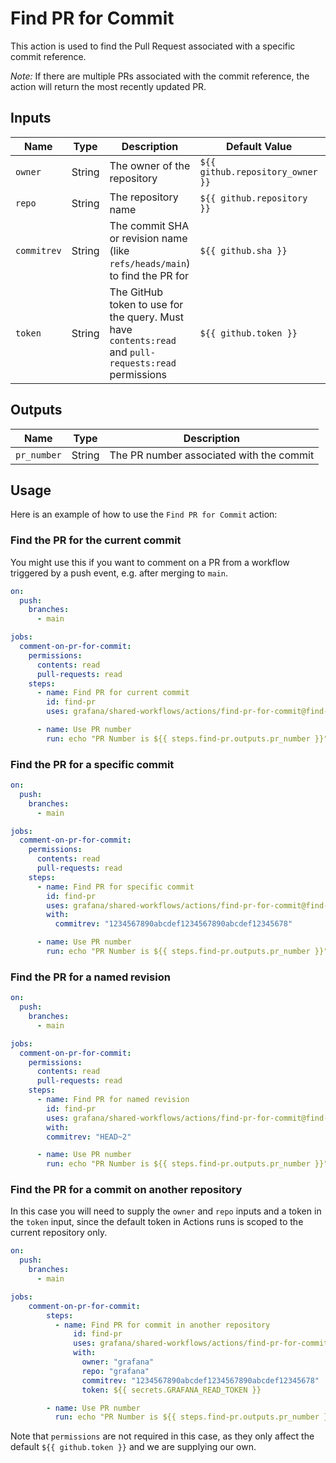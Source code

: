 # Find PR for Commit

This action is used to find the Pull Request associated with a specific commit
reference.

_Note:_ If there are multiple PRs associated with the commit reference, the
action will return the most recently updated PR.

## Inputs

| Name        | Type   | Description                                                                                           | Default Value                    | Required |
| ----------- | ------ | ----------------------------------------------------------------------------------------------------- | -------------------------------- | -------- |
| `owner`     | String | The owner of the repository                                                                           | `${{ github.repository_owner }}` | No       |
| `repo`      | String | The repository name                                                                                   | `${{ github.repository }}`       | No       |
| `commitrev` | String | The commit SHA or revision name (like `refs/heads/main`) to find the PR for                           | `${{ github.sha }}`              | No       |
| `token`     | String | The GitHub token to use for the query. Must have `contents:read` and `pull-requests:read` permissions | `${{ github.token }}`            | No       |

## Outputs

| Name        | Type   | Description                              |
| ----------- | ------ | ---------------------------------------- |
| `pr_number` | String | The PR number associated with the commit |

## Usage

Here is an example of how to use the `Find PR for Commit` action:

### Find the PR for the current commit

You might use this if you want to comment on a PR from a workflow triggered by a
push event, e.g. after merging to `main`.

<!-- x-release-please-start-version -->

```yaml
on:
  push:
    branches:
      - main

jobs:
  comment-on-pr-for-commit:
    permissions:
      contents: read
      pull-requests: read
    steps:
      - name: Find PR for current commit
        id: find-pr
        uses: grafana/shared-workflows/actions/find-pr-for-commit@find-pr-for-commit/v1.0.2

      - name: Use PR number
        run: echo "PR Number is ${{ steps.find-pr.outputs.pr_number }}"
```

### Find the PR for a specific commit

```yaml
on:
  push:
    branches:
      - main

jobs:
  comment-on-pr-for-commit:
    permissions:
      contents: read
      pull-requests: read
    steps:
      - name: Find PR for specific commit
        id: find-pr
        uses: grafana/shared-workflows/actions/find-pr-for-commit@find-pr-for-commit/v1.0.2
        with:
          commitrev: "1234567890abcdef1234567890abcdef12345678"

      - name: Use PR number
        run: echo "PR Number is ${{ steps.find-pr.outputs.pr_number }}"
```

### Find the PR for a named revision

```yaml
on:
  push:
    branches:
      - main

jobs:
  comment-on-pr-for-commit:
    permissions:
      contents: read
      pull-requests: read
    steps:
      - name: Find PR for named revision
        id: find-pr
        uses: grafana/shared-workflows/actions/find-pr-for-commit@find-pr-for-commit/v1.0.2
        with:
        commitrev: "HEAD~2"

      - name: Use PR number
        run: echo "PR Number is ${{ steps.find-pr.outputs.pr_number }}"
```

### Find the PR for a commit on another repository

In this case you will need to supply the `owner` and `repo` inputs and a token
in the `token` input, since the default token in Actions runs is scoped to the
current repository only.

```yaml
on:
  push:
    branches:
      - main

jobs:
    comment-on-pr-for-commit:
        steps:
          - name: Find PR for commit in another repository
              id: find-pr
              uses: grafana/shared-workflows/actions/find-pr-for-commit@find-pr-for-commit/v1.0.2
              with:
                owner: "grafana"
                repo: "grafana"
                commitrev: "1234567890abcdef1234567890abcdef12345678"
                token: ${{ secrets.GRAFANA_READ_TOKEN }}

        - name: Use PR number
          run: echo "PR Number is ${{ steps.find-pr.outputs.pr_number }}"
```

Note that `permissions` are not required in this case, as they only affect the
default `${{ github.token }}` and we are supplying our own.

<!-- x-release-please-end-version -->
